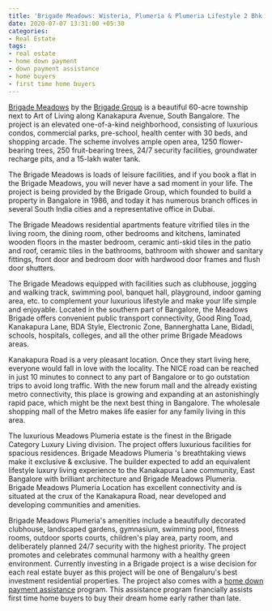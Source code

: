 ```yaml
---
title: 'Brigade Meadows: Wisteria, Plumeria & Plumeria Lifestyle 2 Bhk'
date: 2020-07-07 13:31:00 +05:30
categories:
- Real Estate
tags:
- real estate
- home down payment
- down payment assistance
- home buyers
- first time home buyers
---
```


[Brigade Meadows](https://homecapital.in/property/358/brigade-meadows:-wisteria,-plumeria-&-plumeria-lifestyle-2-bhk) by the [Brigade Group](https://homecapital.in/offering/developer/brigade-group) is a beautiful 60-acre township next to Art of Living along Kanakapura Avenue, South Bangalore. The project is an elevated one-of-a-kind neighborhood, consisting of luxurious condos, commercial parks, pre-school, health center with 30 beds, and shopping arcade. The scheme involves ample open area, 1250 flower-bearing trees, 250 fruit-bearing trees, 24/7 security facilities, groundwater recharge pits, and a 15-lakh water tank.

The Brigade Meadows is loads of leisure facilities, and if you book a flat in the Brigade Meadows, you will never have a sad moment in your life. The project is being provided by the Brigade Group, which founded to build a property in Bangalore in 1986, and today it has numerous branch offices in several South India cities and a representative office in Dubai.

The Brigade Meadows residential apartments feature vitrified tiles in the living room, the dining room, other bedrooms and kitchens, laminated wooden floors in the master bedroom, ceramic anti-skid tiles in the patio and roof, ceramic tiles in the bathrooms, bathroom with shower and sanitary fittings, front door and bedroom door with hardwood door frames and flush door shutters.

The Brigade Meadows equipped with facilities such as clubhouse, jogging and walking track, swimming pool, banquet hall, playground, indoor gaming area, etc. to complement your luxurious lifestyle and make your life simple and enjoyable. Located in the southern part of Bangalore, the Meadows Brigade offers convenient public transport connectivity, Good Ring Toad, Kanakapura Lane, BDA Style, Electronic Zone, Bannerghatta Lane, Bidadi, schools, hospitals, colleges, and all the other prime Brigade Meadows areas.

Kanakapura Road is a very pleasant location. Once they start living here, everyone would fall in love with the locality. The NICE road can be reached in just 10 minutes to connect to any part of Bangalore or to go outstation trips to avoid long traffic. With the new forum mall and the already existing metro connectivity, this place is growing and expanding at an astonishingly rapid pace, which might be the next best thing in Bangalore. The wholesale shopping mall of the Metro makes life easier for any family living in this area.

The luxurious Meadows Plumeria estate is the finest in the Brigade Category Luxury Living division. The project offers luxurious facilities for spacious residences. Brigade Meadows Plumeria 's breathtaking views make it exclusive & exclusive. The builder expected to add an equivalent lifestyle luxury living experience to the Kanakapura Lane community, East Bangalore with brilliant architecture and Brigade Meadows Plumeria. Brigade Meadows Plumeria Location has excellent connectivity and is situated at the crux of the Kanakapura Road, near developed and developing communities and amenities.

Brigade Meadows Plumeria's amenities include a beautifully decorated clubhouse, landscaped gardens, gymnasium, swimming pool, fitness rooms, outdoor sports courts, children's play area, party room, and deliberately planned 24/7 security with the highest priority. The project promotes and celebrates communal harmony with a healthy green environment. Currently investing in a Brigade project is a wise decision for each real estate buyer as this project will be one of Bengaluru's best investment residential properties. The project also comes with a [home down payment assistance](https://homecapital.in/) program. This assistance program financially assists first time home buyers to buy their dream home early rather than late.






